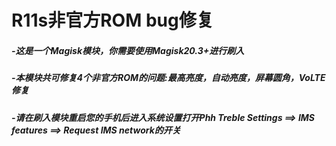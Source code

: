 # R11s非官方ROM bug修复
##### -这是一个Magisk模块，你需要使用Magisk20.3+进行刷入
##### -本模块共可修复4个非官方ROM的问题:最高亮度，自动亮度，屏幕圆角，VoLTE修复
##### -请在刷入模块重启您的手机后进入系统设置打开Phh Treble Settings ==> IMS features ==> Request IMS network的开关
